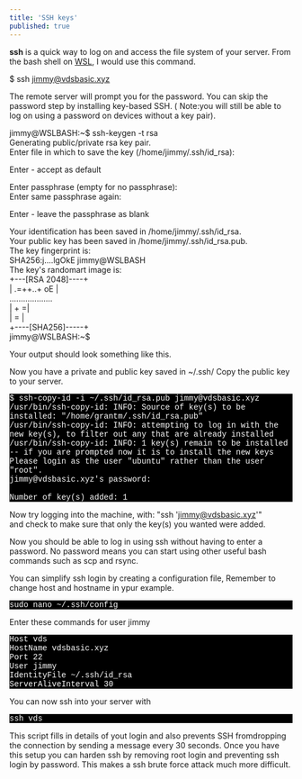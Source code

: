 ```yaml
---
title: 'SSH keys'
published: true
---
```


<p>    
    <b>ssh</b> is a quick way to log on and access the file system of your server. From the bash shell on <a href="https://vdsbasic.xyz/install-lamp-on-windows-10/">WSL</a>, I would use this command.</p>

<p style="font-family:Courier; color:white; background-color:black;">

$ ssh  jimmy@vdsbasic.xyz

</p>

<p>The remote server will prompt you for the password. You can skip the password step by installing key-based SSH. ( Note:you will still be able to log on using a password on devices without a key pair).</p>


<p style="font-family:Courier; color:white; background-color:black;">


jimmy@WSLBASH:~$ ssh-keygen -t rsa<br>
Generating public/private rsa key pair.<br>
Enter file in which to save the key (/home/jimmy/.ssh/id_rsa):<br>
  

</p>
<p>
Enter - accept as default</p>

<p style="font-family:Courier; color:white; background-color:black;">

Enter passphrase (empty for no passphrase):<br>
Enter same passphrase again:<br>

</p>

<p>Enter - leave the passphrase as blank</p>


<p style="font-family:Courier; color:white; background-color:black;">

Your identification has been saved in /home/jimmy/.ssh/id_rsa.<br>
Your public key has been saved in /home/jimmy/.ssh/id_rsa.pub.<br>
The key fingerprint is:<br>
SHA256:j....lgOkE jimmy@WSLBASH<br>
The key's randomart image is:<br>
+---[RSA 2048]----+<br>
|   .=++..+ oE    |<br>
...................<br>
|              + =|<br>
|               = |<br>
+----[SHA256]-----+<br>
jimmy@WSLBASH:~$<br>

</p>

<p>Your output should look something like this.</p>

<p>Now you have a private and public key saved in ~/.ssh/
Copy the public key to your server.</p>


<p style="font-family:Courier; color:white; background-color:black;">
$ ssh-copy-id -i ~/.ssh/id_rsa.pub jimmy@vdsbasic.xyz<br>
/usr/bin/ssh-copy-id: INFO: Source of key(s) to be installed: "/home/grantm/.ssh/id_rsa.pub"<br>
/usr/bin/ssh-copy-id: INFO: attempting to log in with the new key(s), to filter out any that are already installed<br>
/usr/bin/ssh-copy-id: INFO: 1 key(s) remain to be installed -- if you are prompted now it is to install the new keys<br>
Please login as the user "ubuntu" rather than the user "root".<br>
jimmy@vdsbasic.xyz's password: <br>
<br>
Number of key(s) added: 1<br>

Now try logging into the machine, with:   "ssh 'jimmy@vdsbasic.xyz'"<br>
and check to make sure that only the key(s) you wanted were added.<br>

</p>

<p>
Now you should be able to log in using ssh without having to enter a password. No password means you can start using other useful bash commands such as scp and rsync.</p>


<p>You can simplify ssh login by creating a configuration file, Remember to change host and hostname in ypur example.</p>

<p style="font-family:Courier; color:white; background-color:black;">
sudo nano ~/.ssh/config
</p>
<p>
Enter these commands for user jimmy</p>


<p style="font-family:Courier; color:white; background-color:black;">
Host vds<br>
HostName vdsbasic.xyz<br>
Port 22<br>
User jimmy<br>
IdentityFile ~/.ssh/id_rsa<br>
ServerAliveInterval 30<br>
</p>
<p>You can now ssh into your server with
</p>

<p style="font-family:Courier; color:white; background-color:black;">ssh vds</p>


<p>This script fills in details of yout login and also prevents SSH fromdropping the connection by sending a message every 30 seconds. Once you have this setup you can harden ssh by removing root login and  preventing ssh login by password. This makes a ssh brute force attack much more difficult.</p>